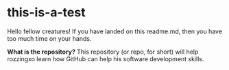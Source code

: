 # this-is-a-test
Hello fellow creatures!
If you have landed on this readme.md, then you have too much time on your hands.

**What is the repository?**
This repository (or repo, for short) will help rozzingxo learn how GitHub can help his software development skills.
